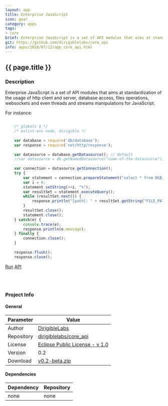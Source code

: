 ```yaml
---
layout: app
title: Enterprise JavaScript
icon: gear
category: apps
tags:
- core
brief: Enterprise JavaScript is a set of API modules that aims at standardization of the usage of the common capabilities in the cloud based business applications  
git: https://github.com/dirigiblelabs/core_api
info: apps/2016/07/12/app_core_api.html
---
```


{{ page.title }}
---


### Description

Enterprise JavaScript is a set of API modules that aims at
standardization of the usage of http client and server, database access, files
operations, websockets and even threads and streams manipulations for
JavaScript.

For instance:

```javascript

	/* globals $ */
	/* eslint-env node, dirigible */
	
	var database = require('db/database');
	var response = require('net/http/response');
	
	var datasource = database.getDatasource(); // default
	//var datasource = db.getNamedDatasource("name-of-the-datasource");
	
	var connection = datasource.getConnection();
	try {
	    var statement = connection.prepareStatement("select * from DGB_FILES where FILE_PATH like ?");
	    var i = 0;
	    statement.setString(++i, "%");
	    var resultSet = statement.executeQuery();
	    while (resultSet.next()) {
	        response.println("[path]: " + resultSet.getString("FILE_PATH"));
	    }
	    resultSet.close();
	    statement.close();
	} catch(e) {
	    console.trace(e);
	    response.println(e.message);
	} finally {
	    connection.close();
	}
	
	response.flush();
	response.close();
```

<div class="btn-toolbar pull-left">
	<a class="btn btn-warning" href="http://dirigible.eclipse.org/services/ui/anonymous.html?git={{ page.git }}.git">Run</a>
	<a class="btn btn-info" href="http://www.dirigible.io/api/index.html">API</a>
</div>

<br><br>

### Project Info

#### General

Parameter     | Value 
------------ | ----------- 
Author     | [DirigibleLabs](https://github.com/dirigiblelabs)
Repository | [dirigiblelabs/core_api](https://github.com/dirigiblelabs/core_api)
License    | [Eclipse Public License - v 1.0](https://www.eclipse.org/legal/epl-v10.html)
Version    | 0.2
Download   | [v0.2-beta.zip](https://github.com/dirigiblelabs/core_api/archive/v0.2-beta.zip)

#### Dependencies

Dependency   | Repository 
------------ | ----------- 
none | none

<br><br>